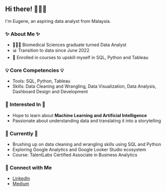 ## Hi there! 🙋🏻‍♂️

I'm Eugene, an aspiring data analyst from Malaysia. 

### ✨ About Me ✨
- 👨🏼‍🔬 Biomedical Sciences graduate turned Data Analyst
- 📊 Transition to data since June 2022
- 📝 Enrolled in courses to upskill myself in SQL, Python and Tableau

### 💡 Core Competencies 💡
- Tools: SQL, Python, Tableau
- Skills: Data Cleaning and Wrangling, Data Visualization, Data Analysis, Dashboard Design and Development

### 🧩 Interested In 🧩
- Hope to learn about **Machine Learning and Artificial Intelligence** 
- Passionate about understanding data and translating it into a storytelling

### 🌱 Currently 🌱
- Brushing up on data cleaning and wrangling skills using SQL and Python
- Exploring Google Analytics and Google Looker Studio ecosystem 
- Course: TalentLabs Certified Associate in Business Analytics

### 🤝 Connect with Me
- [LinkedIn](https://www.linkedin.com/in/eugenechua8/)
- [Medium](https://medium.com/@eugenechua88)

<!---
EugeneChua128/EugeneChua128 is a ✨ special ✨ repository because its `README.md` (this file) appears on your GitHub profile.
You can click the Preview link to take a look at your changes.
--->
